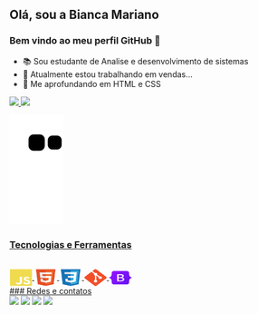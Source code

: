 ## Olá, sou a Bianca Mariano
### Bem vindo ao meu perfil GitHub 👋

- 📚 Sou estudante de Analise e desenvolvimento de sistemas
- 🔭 Atualmente estou trabalhando em vendas...
- 🎯 Me aprofundando em HTML e CSS
<div>
<a href="https://github.com/BiancaMariano0">
<img height="165em" src="https://github-readme-stats.vercel.app/api/top-langs/?username=BiancaMariano0&layout=compact&langs_count=7&theme=dracula"/>
<img height="165em" src="https://github-readme-stats.vercel.app/api?username=BiancaMariano0&show_icons=true&theme=dracula&include_all_commits=true&count_private=true"/>
</div>

  ![Snake animation](https://github.com/BiancaMariano0/BiancaMariano0/blob/output/github-contribution-grid-snake.svg)
  
  ### Tecnologias e Ferramentas
<div style="display: inline_block"><br>
  <img align="center" alt="Js" height="30" width="40" src="https://raw.githubusercontent.com/devicons/devicon/master/icons/javascript/javascript-plain.svg">
  <img align="center" alt="HTML" height="30" width="40" src="https://raw.githubusercontent.com/devicons/devicon/master/icons/html5/html5-original.svg">
  <img align="center" alt="CSS" height="30" width="40" src="https://raw.githubusercontent.com/devicons/devicon/master/icons/css3/css3-original.svg">
  <img align="center" alt="Git" height="30" width="40" src="https://raw.githubusercontent.com/devicons/devicon/master/icons/git/git-original.svg">
  <img align="center" alt="Boots" height="30" width="40" src="https://raw.githubusercontent.com/devicons/devicon/master/icons/bootstrap/bootstrap-original.svg">
</div>
  ### Redes e contatos
<div> 
  <a href="https://instagram.com/bia_mariano0/" target="_blank"><img src="https://img.shields.io/badge/-Instagram-%23E4405F?style=for-the-badge&logo=instagram&logoColor=white" target="_blank"></a>
  <a href = "mailto:bianca.cristina14@outlook.com"><img src="https://img.shields.io/badge/-Gmail-%23333?style=for-the-badge&logo=gmail&logoColor=white" target="_blank"></a>
  <a href="https://www.linkedin.com/in/bianca-mariano-00991a16b/" target="_blank"><img src="https://img.shields.io/badge/-LinkedIn-%230077B5?style=for-the-badge&logo=linkedin&logoColor=white" target="_blank"></a> 
  <a href="https://www.facebook.com/profile.php?id=100013204548624" target="_blank"><img src="https://img.shields.io/badge/-facebook-%230077B5?style=for-the-badge&logo=linkedin&logoColor=white" target="_blank"></a> 
</div>
